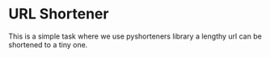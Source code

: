 # URL Shortener

This is a simple task where we use pyshorteners library a lengthy url can be shortened to a tiny one.
